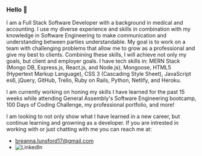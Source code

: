 ### Hello 👋

<!--
**blunsford2017/blunsford2017** is a ✨ _special_ ✨ repository because its `README.md` (this file) appears on your GitHub profile.

Here are some ideas to get you started:

- 🔭 I’m currently working on ...
- 🌱 I’m currently learning ...
- 👯 I’m looking to collaborate on ...
- 🤔 I’m looking for help with ...
- 💬 Ask me about ...
- 📫 How to reach me: ...
- 😄 Pronouns: ...
- ⚡ Fun fact: ...
-->
I am a Full Stack Software Developer with a background in medical and accounting. I use my diverse experience and skills in combination with my knowledge in Software Engineering to make communication and understanding between parties understandable. My goal is to work on a team with challenging problems that allow me to grow as a professional and give my best to clients. Combining these skills, I will achieve not only my goals, but client and employer goals. I have tech skills in: MERN Stack (Mongo DB, Express.js, React.js, and Node.js), Mongoose, HTML5 (Hypertext Markup Language), CSS 3 (Cascading Style Sheet), JavaScript es6, jQuery, GitHub, Trello, Ruby on Rails, Python, Netlify, and Heroku.

I am currently working on honing my skills I have learned for the past 15 weeks while attending General Assembly's Software Engineering bootcamp, 100 Days of Coding Challenge, my professional portfolio, and more!

I am looking to not only show what I have learned in a new career, but continue learning and growning as a developer.
If you are intrested in working with or just chatting with me you can reach me at:
- breanna.lunsford17@gmail.com
- ![LinkedIn](https://www.linkedin.com/in/breanna-lunsford/)
